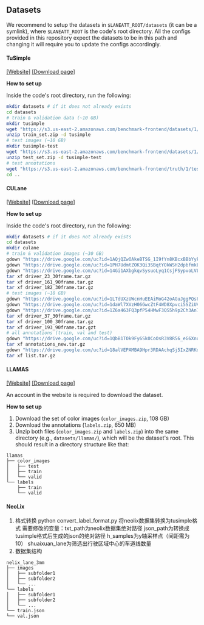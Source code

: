 ## Datasets
We recommend to setup the datasets in `$LANEATT_ROOT/datasets` (it can be a symlink), where `$LANEATT_ROOT` is the code's root directory. All the configs provided in this repository expect the datasets to be in this path and changing it will require you to update the configs accordingly.
#### TuSimple
[\[Website\]](https://github.com/TuSimple/tusimple-benchmark/tree/master/doc/lane_detection)
[\[Download page\]](https://github.com/TuSimple/tusimple-benchmark/issues/3)

**How to set up**

Inside the code's root directory, run the following:
```bash
mkdir datasets # if it does not already exists
cd datasets
# train & validation data (~10 GB)
mkdir tusimple
wget "https://s3.us-east-2.amazonaws.com/benchmark-frontend/datasets/1/train_set.zip"
unzip train_set.zip -d tusimple
# test images (~10 GB)
mkdir tusimple-test
wget "https://s3.us-east-2.amazonaws.com/benchmark-frontend/datasets/1/test_set.zip"
unzip test_set.zip -d tusimple-test
# test annotations
wget "https://s3.us-east-2.amazonaws.com/benchmark-frontend/truth/1/test_label.json" -P tusimple-test/
cd ..
```
#### CULane

[\[Website\]](https://xingangpan.github.io/projects/CULane.html)
[\[Download page\]](https://drive.google.com/open?id=1mSLgwVTiaUMAb4AVOWwlCD5JcWdrwpvu)

**How to set up**

Inside the code's root directory, run the following:
```bash
mkdir datasets # if it does not already exists
cd datasets
mkdir culane
# train & validation images (~30 GB)
gdown "https://drive.google.com/uc?id=1AQjQZwOAkeBTSG_1I9fYn8KBcxBBbYyk"
gdown "https://drive.google.com/uc?id=1PH7UdmtZOK3Qi3SBqtYOkWSH2dpbfmkL"
gdown "https://drive.google.com/uc?id=14Gi1AXbgkqvSysuoLyq1CsjFSypvoLVL"
tar xf driver_23_30frame.tar.gz
tar xf driver_161_90frame.tar.gz
tar xf driver_182_30frame.tar.gz
# test images (~10 GB)
gdown "https://drive.google.com/uc?id=1LTdUXzUWcnHuEEAiMoG42oAGuJggPQs8"
gdown "https://drive.google.com/uc?id=1daWl7XVzH06GwcZtF4WD8Xpvci5SZiUV"
gdown "https://drive.google.com/uc?id=1Z6a463FQ3pfP54HMwF3QS5h9p2Ch3An7"
tar xf driver_37_30frame.tar.gz
tar xf driver_100_30frame.tar.gz
tar xf driver_193_90frame.tar.gzt
# all annotations (train, val and test)
gdown "https://drive.google.com/uc?id=1QbB1TOk9Fy6Sk0CoOsR3V8R56_eG6Xnu"
tar xf annotations_new.tar.gz
gdown "https://drive.google.com/uc?id=18alVEPAMBA9Hpr3RDAAchqSj5IxZNRKd"
tar xf list.tar.gz
```
#### LLAMAS
[\[Website\]](https://unsupervised-llamas.com/llamas/)
[\[Download page\]](https://unsupervised-llamas.com/llamas/login/?next=/llamas/download)

An account in the website is required to download the dataset.

**How to set up**
1. Download the set of color images (`color_images.zip`, 108 GB)
2. Download the annotations (`labels.zip`, 650 MB)
3. Unzip both files (`color_images.zip` and `labels.zip`) into the same directory (e.g., `datasets/llamas/`), which will be the dataset's root. This should result in a directory structure like that:
```
llamas
├── color_images
│   ├── test
│   ├── train
│   └── valid
└── labels
    ├── train
    └── valid
```

#### NeoLix
1. 格式转换
   python convert_label_format.py 将neolix数据集转换为tusimple格式
   需要修改的变量：txt_path为neolix数据集绝对路径
             json_path为转换成tusimple格式后生成的json的绝对路径
             h_samples为y轴采样点（间距需为10）
             shuaixuan_lane为筛选出行驶区域中心的车道线数量
2. 数据集结构
```
nelix_lane_3mm
├── images
│   ├── subfolder1
│   ├── subfolder2
│   └── ...
└── labels
│   ├── subfolder1
│   ├── subfolder2
│   └── ...
└── train.json
└── val.json    
```